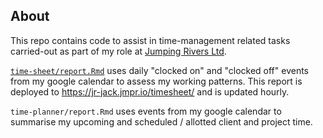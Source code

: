 ## About

This repo contains code to assist in time-management related tasks carried-out
as part of my role at [Jumping Rivers Ltd](https://www.jumpingrivers.com/about/).

[`time-sheet/report.Rmd`](time-sheet/report.Rmd) uses daily "clocked on" and
"clocked off" events from my google calendar to assess my working patterns.
This report is deployed to https://jr-jack.jmpr.io/timesheet/ and is updated
hourly.

`time-planner/report.Rmd` uses events from my google calendar to summarise my
upcoming and scheduled / allotted client and project time.
